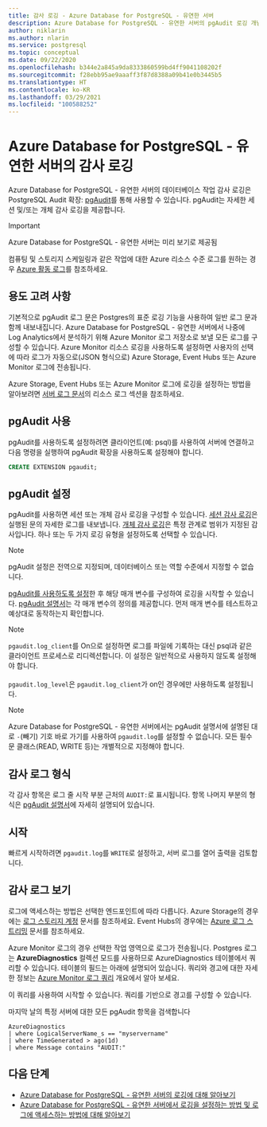 ```yaml
---
title: 감사 로깅 - Azure Database for PostgreSQL - 유연한 서버
description: Azure Database for PostgreSQL - 유연한 서버의 pgAudit 로깅 개념
author: niklarin
ms.author: nlarin
ms.service: postgresql
ms.topic: conceptual
ms.date: 09/22/2020
ms.openlocfilehash: b344e2a845a9da8333860599bd4ff9041108202f
ms.sourcegitcommit: f28ebb95ae9aaaff3f87d8388a09b41e0b3445b5
ms.translationtype: HT
ms.contentlocale: ko-KR
ms.lasthandoff: 03/29/2021
ms.locfileid: "100588252"
---
```

# <a name="audit-logging-in-azure-database-for-postgresql---flexible-server"></a>Azure Database for PostgreSQL - 유연한 서버의 감사 로깅

Azure Database for PostgreSQL - 유연한 서버의 데이터베이스 작업 감사 로깅은 PostgreSQL Audit 확장: [pgAudit](https://www.pgaudit.org/)를 통해 사용할 수 있습니다. pgAudit는 자세한 세션 및/또는 개체 감사 로깅을 제공합니다.

> [!IMPORTANT]
> Azure Database for PostgreSQL - 유연한 서버는 미리 보기로 제공됨

컴퓨팅 및 스토리지 스케일링과 같은 작업에 대한 Azure 리소스 수준 로그를 원하는 경우 [Azure 활동 로그](../../azure-monitor/essentials/platform-logs-overview.md)를 참조하세요.

## <a name="usage-considerations"></a>용도 고려 사항
기본적으로 pgAudit 로그 문은 Postgres의 표준 로깅 기능을 사용하여 일반 로그 문과 함께 내보내집니다. Azure Database for PostgreSQL - 유연한 서버에서 나중에 Log Analytics에서 분석하기 위해 Azure Monitor 로그 저장소로 보낼 모든 로그를 구성할 수 있습니다. Azure Monitor 리소스 로깅을 사용하도록 설정하면 사용자의 선택에 따라 로그가 자동으로(JSON 형식으로) Azure Storage, Event Hubs 또는 Azure Monitor 로그에 전송됩니다.

Azure Storage, Event Hubs 또는 Azure Monitor 로그에 로깅을 설정하는 방법을 알아보려면 [서버 로그 문서](concepts-logging.md)의 리소스 로그 섹션을 참조하세요.

## <a name="enabling-pgaudit"></a>pgAudit 사용

pgAudit를 사용하도록 설정하려면 클라이언트(예: psql)를 사용하여 서버에 연결하고 다음 명령을 실행하여 pgAudit 확장을 사용하도록 설정해야 합니다.
```SQL
CREATE EXTENSION pgaudit;
```

## <a name="pgaudit-settings"></a>pgAudit 설정

pgAudit를 사용하면 세션 또는 개체 감사 로깅을 구성할 수 있습니다. [세션 감사 로깅](https://github.com/pgaudit/pgaudit/blob/master/README.md#session-audit-logging)은 실행된 문의 자세한 로그를 내보냅니다. [개체 감사 로깅](https://github.com/pgaudit/pgaudit/blob/master/README.md#object-audit-logging)은 특정 관계로 범위가 지정된 감사입니다. 하나 또는 두 가지 로깅 유형을 설정하도록 선택할 수 있습니다. 

> [!NOTE]
> pgAudit 설정은 전역으로 지정되며, 데이터베이스 또는 역할 수준에서 지정할 수 없습니다.

[pgAudit를 사용하도록 설정](#enabling-pgaudit)한 후 해당 매개 변수를 구성하여 로깅을 시작할 수 있습니다. [pgAudit 설명서](https://github.com/pgaudit/pgaudit/blob/master/README.md#settings)는 각 매개 변수의 정의를 제공합니다. 먼저 매개 변수를 테스트하고 예상대로 동작하는지 확인합니다.

> [!NOTE]
> `pgaudit.log_client`를 On으로 설정하면 로그를 파일에 기록하는 대신 psql과 같은 클라이언트 프로세스로 리디렉션합니다. 이 설정은 일반적으로 사용하지 않도록 설정해야 합니다. <br> <br>
> `pgaudit.log_level`은 `pgaudit.log_client`가 on인 경우에만 사용하도록 설정됩니다.

> [!NOTE]
> Azure Database for PostgreSQL - 유연한 서버에서는 pgAudit 설명서에 설명된 대로 `-`(빼기) 기호 바로 가기를 사용하여 `pgaudit.log`를 설정할 수 없습니다. 모든 필수 문 클래스(READ, WRITE 등)는 개별적으로 지정해야 합니다.

## <a name="audit-log-format"></a>감사 로그 형식
각 감사 항목은 로그 줄 시작 부분 근처의 `AUDIT:`로 표시됩니다. 항목 나머지 부분의 형식은 [pgAudit 설명서](https://github.com/pgaudit/pgaudit/blob/master/README.md#format)에 자세히 설명되어 있습니다.

## <a name="getting-started"></a>시작
빠르게 시작하려면 `pgaudit.log`를 `WRITE`로 설정하고, 서버 로그를 열어 출력을 검토합니다. 

## <a name="viewing-audit-logs"></a>감사 로그 보기
로그에 액세스하는 방법은 선택한 엔드포인트에 따라 다릅니다. Azure Storage의 경우에는 [로그 스토리지 계정](../../azure-monitor/essentials/resource-logs.md#send-to-azure-storage) 문서를 참조하세요. Event Hubs의 경우에는 [Azure 로그 스트리밍](../../azure-monitor/essentials/resource-logs.md#send-to-azure-event-hubs) 문서를 참조하세요.

Azure Monitor 로그의 경우 선택한 작업 영역으로 로그가 전송됩니다. Postgres 로그는 **AzureDiagnostics** 컬렉션 모드를 사용하므로 AzureDiagnostics 테이블에서 쿼리할 수 있습니다. 테이블의 필드는 아래에 설명되어 있습니다. 쿼리와 경고에 대한 자세한 정보는 [Azure Monitor 로그 쿼리](../../azure-monitor/logs/log-query-overview.md) 개요에서 알아 보세요.

이 쿼리를 사용하여 시작할 수 있습니다. 쿼리를 기반으로 경고를 구성할 수 있습니다.

마지막 날의 특정 서버에 대한 모든 pgAudit 항목을 검색합니다
```kusto
AzureDiagnostics
| where LogicalServerName_s == "myservername"
| where TimeGenerated > ago(1d) 
| where Message contains "AUDIT:"
```

## <a name="next-steps"></a>다음 단계
- [Azure Database for PostgreSQL - 유연한 서버의 로깅에 대해 알아보기](concepts-logging.md)
- [Azure Database for PostgreSQL - 유연한 서버에서 로깅을 설정하는 방법 및 로그에 액세스하는 방법에 대해 알아보기](howto-configure-and-access-logs.md)